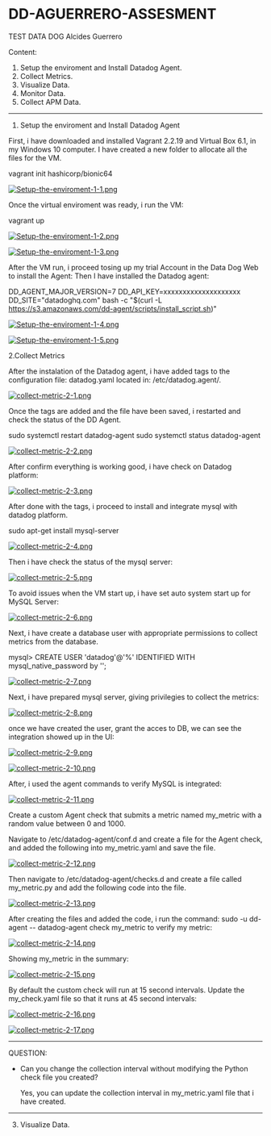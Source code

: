 # DD-AGUERRERO-ASSESMENT
TEST DATA DOG
Alcides Guerrero

Content:
1. Setup the enviroment and Install Datadog Agent.
2. Collect Metrics.
3. Visualize Data.
4. Monitor Data.
5. Collect APM Data.
-------------------------------------------------------------------------------------------------------------------------------------------------------------------------

1. Setup the enviroment and Install Datadog Agent

First, i have downloaded and installed Vagrant 2.2.19 and Virtual Box 6.1, in my Windows 10 computer.
I have created a new folder to allocate all the files for the VM.

vagrant init hashicorp/bionic64

[![Setup-the-enviroment-1-1.png](https://i.postimg.cc/MT5qnL3k/Setup-the-enviroment-1-1.png)](https://postimg.cc/ygDw5Lzn)

Once  the virtual enviroment was ready, i run the VM:

vagrant up

[![Setup-the-enviroment-1-2.png](https://i.postimg.cc/qq8JkRfL/Setup-the-enviroment-1-2.png)](https://postimg.cc/vxZFhGZg)


[![Setup-the-enviroment-1-3.png](https://i.postimg.cc/qqGPbCV9/Setup-the-enviroment-1-3.png)](https://postimg.cc/Mfv3XHGD)

After the VM run, i proceed tosing up my trial Account in the Data Dog Web to install the  Agent: 
Then I have installed the Datadog agent: 

DD_AGENT_MAJOR_VERSION=7 DD_API_KEY=xxxxxxxxxxxxxxxxxxxx DD_SITE="datadoghq.com" bash -c "$(curl -L https://s3.amazonaws.com/dd-agent/scripts/install_script.sh)"

[![Setup-the-enviroment-1-4.png](https://i.postimg.cc/pLvZV1jY/Setup-the-enviroment-1-4.png)](https://postimg.cc/fJHXBCBJ)

[![Setup-the-enviroment-1-5.png](https://i.postimg.cc/WpkY2yzt/Setup-the-enviroment-1-5.png)](https://postimg.cc/yW7yjvFz)

2.Collect Metrics

After the instalation of the Datadog agent, i have added tags to the configuration file: datadog.yaml located in: /etc/datadog.agent/.

[![collect-metric-2-1.png](https://i.postimg.cc/Bv2tZsrM/collect-metric-2-1.png)](https://postimg.cc/mc2T8x2H)

Once the tags are added and the file have been saved, i restarted and check the status of the DD Agent.

sudo systemctl restart datadog-agent
sudo systemctl status datadog-agent

[![collect-metric-2-2.png](https://i.postimg.cc/T2sxsFSw/collect-metric-2-2.png)](https://postimg.cc/yW02gQ74)

After confirm everything is working good, i have check on Datadog platform:

[![collect-metric-2-3.png](https://i.postimg.cc/44Yyn6RY/collect-metric-2-3.png)](https://postimg.cc/z318cRBN)

After done with the tags, i  proceed to install and integrate mysql with datadog platform.

sudo apt-get install mysql-server

[![collect-metric-2-4.png](https://i.postimg.cc/Jzfcdr3q/collect-metric-2-4.png)](https://postimg.cc/v4vV4dNg)

Then i have check the status of the mysql server:

[![collect-metric-2-5.png](https://i.postimg.cc/x1Mb8KHv/collect-metric-2-5.png)](https://postimg.cc/sMf20GTx)

To avoid issues when the VM start up, i have set auto system start up for MySQL Server:

[![collect-metric-2-6.png](https://i.postimg.cc/C50wvqdg/collect-metric-2-6.png)](https://postimg.cc/wyWKM3hf)

Next, i have create a database user with appropriate permissions to collect metrics from the database.

mysql> CREATE USER 'datadog'@'%' IDENTIFIED WITH mysql_native_password by '<UNIQUEPASSWORD>';

[![collect-metric-2-7.png](https://i.postimg.cc/MHpFK6FB/collect-metric-2-7.png)](https://postimg.cc/5YD3sV19)
  
Next, i have prepared mysql server, giving privilegies to collect the metrics:
  
[![collect-metric-2-8.png](https://i.postimg.cc/y8420HJM/collect-metric-2-8.png)](https://postimg.cc/rKjhL7Nj)

once we have created the user, grant the acces to DB, we can see the integration showed up in the UI:

[![collect-metric-2-9.png](https://i.postimg.cc/DzyhbTH2/collect-metric-2-9.png)](https://postimg.cc/75cdppqc)
  
[![collect-metric-2-10.png](https://i.postimg.cc/5NdMSvTK/collect-metric-2-10.png)](https://postimg.cc/5j3GxHx8)
  
After, i used the agent commands to verify MySQL is integrated:
  
[![collect-metric-2-11.png](https://i.postimg.cc/tJ9N9B7m/collect-metric-2-11.png)](https://postimg.cc/FdnLZgyj)  
  
Create a custom Agent check that submits a metric named my_metric with a random value between 0 and 1000.

Navigate to /etc/datadog-agent/conf.d and create a file for the Agent check, and added the following into my_metric.yaml and save the file.
  
[![collect-metric-2-12.png](https://i.postimg.cc/3xG1C0M1/collect-metric-2-12.png)](https://postimg.cc/LJHjmX8g)
  
Then navigate to /etc/datadog-agent/checks.d and create a file called my_metric.py and add the following code into the file.

 [![collect-metric-2-13.png](https://i.postimg.cc/65kL367v/collect-metric-2-13.png)](https://postimg.cc/SJGz1hfS)
  
After creating the files and added the code, i run the command: sudo -u dd-agent -- datadog-agent check my_metric to verify my metric:
  
[![collect-metric-2-14.png](https://i.postimg.cc/Vk9MkqQx/collect-metric-2-14.png)](https://postimg.cc/NKMLNr0D)
  
Showing my_metric in the summary: 
  
[![collect-metric-2-15.png](https://i.postimg.cc/wvrRGFLm/collect-metric-2-15.png)](https://postimg.cc/YG1S46Xr)
  
By default the custom check will run at 15 second intervals. Update the my_check.yaml file so that it runs at 45 second intervals:
  
[![collect-metric-2-16.png](https://i.postimg.cc/CKP4wGbF/collect-metric-2-16.png)](https://postimg.cc/HJMM27SK)
  
[![collect-metric-2-17.png](https://i.postimg.cc/NFpsnjWP/collect-metric-2-17.png)](https://postimg.cc/2LLNbrj4)
  
---------------------------------------------------------------------------------------------------------------------------------------------

QUESTION: 
  
- Can you change the collection interval without modifying the Python check file you created?

  Yes, you can update the collection interval in my_metric.yaml file that i have created.
  
  
-----------------------------------------------------------------------------------------------------------------------------------------------

  3. Visualize Data.
  
  

  


 


  




